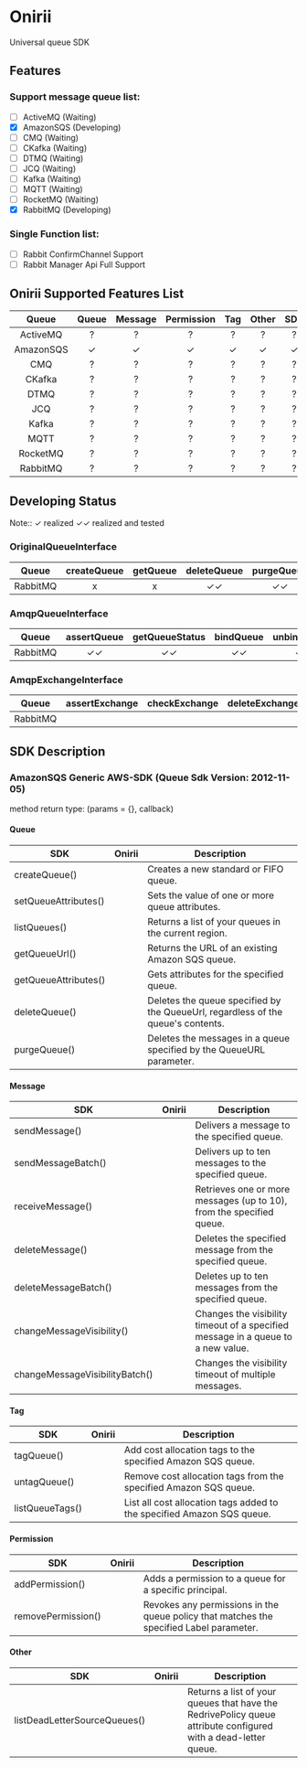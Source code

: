 # Onirii

Universal queue SDK

## Features

### Support message queue list:

- [ ] ActiveMQ (Waiting)
- [x] AmazonSQS (Developing)
- [ ] CMQ (Waiting)
- [ ] CKafka (Waiting)
- [ ] DTMQ (Waiting)
- [ ] JCQ (Waiting)
- [ ] Kafka (Waiting)
- [ ] MQTT (Waiting)
- [ ] RocketMQ (Waiting)
- [x] RabbitMQ (Developing)

### Single Function list:

- [ ] Rabbit ConfirmChannel Support
- [ ] Rabbit Manager Api Full Support

## Onirii Supported Features List

| Queue | Queue | Message | Permission | Tag | Other | SDK | Api | Remark |
| :----: | :----: | :----: | :----: | :----: | :----: | :----: | :----: | :----: |
| ActiveMQ | ? | ? | ? | ? | ? | ? | ? |  |
| AmazonSQS | ✓ | ✓ | ✓ | ✓ | ✓ | ✓ |  |  |
| CMQ | ? | ? | ? | ? | ? | ? | ? |  |
| CKafka | ? | ? | ? | ? | ? | ? | ? |  |
| DTMQ | ? | ? | ? | ? | ? | ? | ? |  |
| JCQ | ? | ? | ? | ? | ? | ? | ? |  |
| Kafka | ? | ? | ? | ? | ? | ? | ? |  |
| MQTT | ? | ? | ? | ? | ? | ? | ? |  |
| RocketMQ | ? | ? | ? | ? | ? | ? | ? |  |
| RabbitMQ | ? | ? | ? | ? | ? | ? | ? |  |

## Developing Status

Note:: ✓ realized ✓✓ realized and tested

### OriginalQueueInterface

| Queue | createQueue | getQueue | deleteQueue | purgeQueue |
| :----: | :-----: | :----: | :----: | :----: |
| RabbitMQ | x | x | ✓✓ | ✓✓ | 

### AmqpQueueInterface

| Queue | assertQueue | getQueueStatus | bindQueue | unbindQueue |
| :----: | :-----: | :----: | :----: | :----: |
| RabbitMQ | ✓✓ | ✓✓ | ✓✓ | ✓✓ |

### AmqpExchangeInterface

| Queue | assertExchange | checkExchange | deleteExchange | bindExchange | unbindExchange |  
| :----: | :-----: | :----: | :----: | :----: |  :----: |
| RabbitMQ |  |  |  |  |  |

## SDK Description

### AmazonSQS Generic AWS-SDK (Queue Sdk Version: 2012-11-05)

method return type: (params = {}, callback)

#### Queue

| SDK | Onirii | Description |
| ---- | ---- | ---- |
| createQueue() | |Creates a new standard or FIFO queue. |
| setQueueAttributes() | | Sets the value of one or more queue attributes. |
| listQueues() | | Returns a list of your queues in the current region. |
| getQueueUrl() | | Returns the URL of an existing Amazon SQS queue. |
| getQueueAttributes() | | Gets attributes for the specified queue. |
| deleteQueue() | | Deletes the queue specified by the QueueUrl, regardless of the queue's contents. |
| purgeQueue() | | Deletes the messages in a queue specified by the QueueURL parameter. |

#### Message

| SDK | Onirii | Description |
| ---- | ---- | ---- |
| sendMessage() | | Delivers a message to the specified queue. |
| sendMessageBatch() | | Delivers up to ten messages to the specified queue. |
| receiveMessage() | | Retrieves one or more messages (up to 10), from the specified queue. |
| deleteMessage() | | Deletes the specified message from the specified queue. |
| deleteMessageBatch() | | Deletes up to ten messages from the specified queue. |
| changeMessageVisibility() | | Changes the visibility timeout of a specified message in a queue to a new value. |
| changeMessageVisibilityBatch() | |Changes the visibility timeout of multiple messages. |

#### Tag

| SDK | Onirii | Description |
| ---- | ---- | ---- |
| tagQueue() | | Add cost allocation tags to the specified Amazon SQS queue. |
| untagQueue() | | Remove cost allocation tags from the specified Amazon SQS queue. |
| listQueueTags() | | List all cost allocation tags added to the specified Amazon SQS queue. |

#### Permission

| SDK | Onirii | Description |
| ---- | ---- | ---- |
| addPermission() | | Adds a permission to a queue for a specific principal. | 
| removePermission() | | Revokes any permissions in the queue policy that matches the specified Label parameter. |

#### Other

| SDK | Onirii | Description |
| ---- | ---- | ---- |
| listDeadLetterSourceQueues() | | Returns a list of your queues that have the RedrivePolicy queue attribute configured with a dead-letter queue. |
